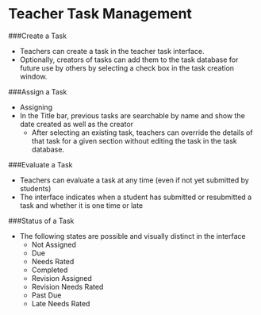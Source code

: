 # Teacher Task Management
###Create a Task
- Teachers can create a task in the teacher task interface.
- Optionally, creators of tasks can add them to the task database for future use by others by selecting a check box in the task creation window.

###Assign a Task 
- Assigning 
- In the Title bar, previous tasks are searchable by name and show the date created as well as the creator
  - After selecting an existing task, teachers can override the details of that task for a given section without editing the task in the task database. 


###Evaluate a Task
- Teachers can evaluate a task at any time (even if not yet submitted by students)
- The interface indicates when a student has submitted or resubmitted a task and whether it is one time or late

###Status of a Task
- The following states are possible and visually distinct in the interface
  - Not Assigned
  - Due
  - Needs Rated
  - Completed
  - Revision Assigned
  - Revision Needs Rated
  - Past Due
  - Late Needs Rated
